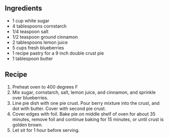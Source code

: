 Ingredients
-----------
* 1 cup white sugar
* 4 tablespoons cornstarch
* 1/4 teaspoon salt
* 1/2 teaspoon ground cinnamon
* 2 tablespoons lemon juice
* 5 cups fresh blueberries
* 1 recipe pastry for a 9 inch double crust pie
* 1 tablespoon butter

Recipe
------
1. Preheat oven to 400 degrees F
2. Mix sugar, cornstarch, salt, lemon juice, and cinnamon, and sprinkle over blueberries.
3. Line pie dish with one pie crust. Pour berry mixture into the crust, and dot with butter. Cover with second pie crust.
4. Cover edges with foil. Bake pie on middle shelf of oven for about 35 minutes, remove foil and continue baking for 15 minutes, or until crust is golden brown.
5. Let sit for 1 hour before serving.
